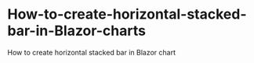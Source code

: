 # How-to-create-horizontal-stacked-bar-in-Blazor-charts
How to create horizontal stacked bar in Blazor chart
